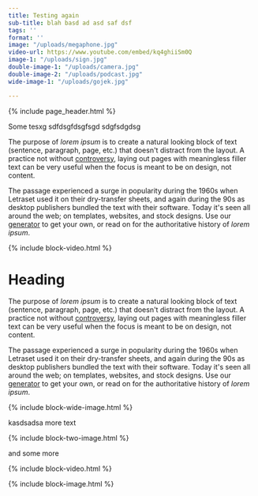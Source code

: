 ```yaml
---
title: Testing again
sub-title: blah basd ad asd saf dsf
tags: ''
format: ''
image: "/uploads/megaphone.jpg"
video-url: https://www.youtube.com/embed/kq4ghiiSm0Q
image-1: "/uploads/sign.jpg"
double-image-1: "/uploads/camera.jpg"
double-image-2: "/uploads/podcast.jpg"
wide-image-1: "/uploads/gojek.jpg"

---
```

{% include page_header.html %}

Some tesxg sdfdsgfdsgfsgd sdgfsdgdsg

The purpose of _lorem ipsum_ is to create a natural looking block of text (sentence, paragraph, page, etc.) that doesn't distract from the layout. A practice not without [controversy](https://loremipsum.io/#controversy "Controversy in the Design World"), laying out pages with meaningless filler text can be very useful when the focus is meant to be on design, not content.

The passage experienced a surge in popularity during the 1960s when Letraset used it on their dry-transfer sheets, and again during the 90s as desktop publishers bundled the text with their software. Today it's seen all around the web; on templates, websites, and stock designs. Use our [generator](https://loremipsum.io/#generator "Lorem Ipsum Generator") to get your own, or read on for the authoritative history of _lorem ipsum_.

{% include block-video.html %}

<h1> Heading</h1>

The purpose of _lorem ipsum_ is to create a natural looking block of text (sentence, paragraph, page, etc.) that doesn't distract from the layout. A practice not without [controversy](https://loremipsum.io/#controversy "Controversy in the Design World"), laying out pages with meaningless filler text can be very useful when the focus is meant to be on design, not content.

The passage experienced a surge in popularity during the 1960s when Letraset used it on their dry-transfer sheets, and again during the 90s as desktop publishers bundled the text with their software. Today it's seen all around the web; on templates, websites, and stock designs. Use our [generator](https://loremipsum.io/#generator "Lorem Ipsum Generator") to get your own, or read on for the authoritative history of _lorem ipsum_.

{% include block-wide-image.html %}

kasdsadsa more text 

{% include block-two-image.html %}

and some more

{% include block-video.html %}

{% include block-image.html %}